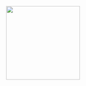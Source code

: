 <div>
  <a>
    <img height=200 align="center" src="https://github-readme-stats.vercel.app/api?username=cmalagacode&show_icons=true&theme=tokyonight&card_width=100%" />
  </a>
</div>


